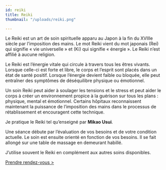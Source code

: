 ```yaml
---
id: reiki
title: Reiki
thumbnail: "/uploads/reiki.png"

---
```

Le Reiki est un art de soin spirituelle apparu au Japon à la fin du XVIIIe siècle par l’imposition des mains. Le mot Reiki vient du mot japonais (Rei) qui signifie « vie universelle » et (Ki) qui signifie « énergie ». Le Reiki n’est affilié à aucune religion.

Le Reiki est l’énergie vitale qui circule à travers tous les êtres vivants. Lorsque celle-ci est forte et libre, le corps et l’esprit sont placés dans un état de santé positif. Lorsque l’énergie devient faible ou bloquée, elle peut entraîner des symptômes de déséquilibre physique ou émotionnel.

Un soin Reiki peut aider à soulager les tensions et le stress et peut aider le corps à créer un environnement propice à la guérison sur tous les plans : physique, mental et émotionnel. Certains hôpitaux reconnaissent maintenant la puissance de l’imposition des mains dans le processus de rétablissement et encouragent cette technique.

Je pratique le Reiki tel qu’enseigné par **Mikao Usui**.

Une séance débute par l’évaluation de vos besoins et de votre condition actuelle. Le soin est ensuite orienté en fonction de vos besoins. Il se fait allongé sur une table de massage en demeurant habillé.

J’utilise souvent le Reiki en complément aux autres soins disponibles.

[Prendre rendez-vous >](https://www.gorendezvous.com/homepage/111690)